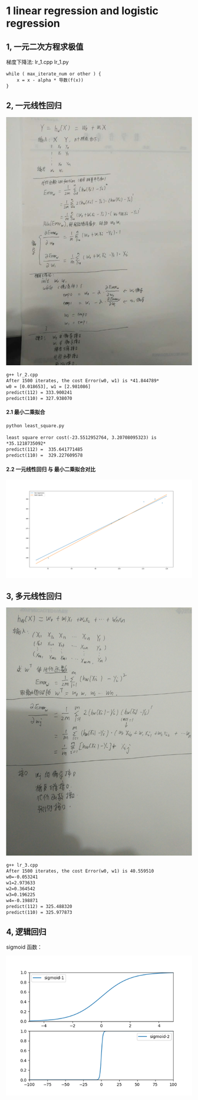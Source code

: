 # 1 linear regression and logistic regression

## 1, 一元二次方程求极值
梯度下降法:  lr_1.cpp lr_1.py  

```
while ( max_iterate_num or other ) {
    x = x - alpha * 导数(f(x))
}
```

## 2, 一元线性回归
![](https://github.com/tidalmelon/lr/blob/master/img/lr_2.jpg)


```
g++ lr_2.cpp
After 1500 iterates, the cost Error(w0, w1) is *41.844789*
w0 = [0.018653], w1 = [2.981086]
predict(112) = 333.900241
predict(110) = 327.938070

```

#### 2.1 最小二乘拟合

```
python least_square.py

least square error cost(-23.5512952764, 3.20708095323) is *35.1218735092*
predict(112) =  335.641771485
predict(110) =  329.227609578

```
#### 2.2 一元线性回归 与 最小二乘拟合对比
![](https://github.com/tidalmelon/lr/blob/master/img/lr_leastsquare.png)


## 3, 多元线性回归
![](https://github.com/tidalmelon/lr/blob/master/img/lr_3.jpg)

```
g++ lr_3.cpp
After 1500 iterates, the cost Error(w0, w1) is 40.559510
w0=-0.053241
w1=2.973633
w2=0.364542
w3=0.196225
w4=-0.198871
predict(112) = 325.488320
predict(110) = 325.977873
```

## 4, 逻辑回归
sigmoid 函数： 

![](https://github.com/tidalmelon/lr/blob/master/img/sigmoid.png)

